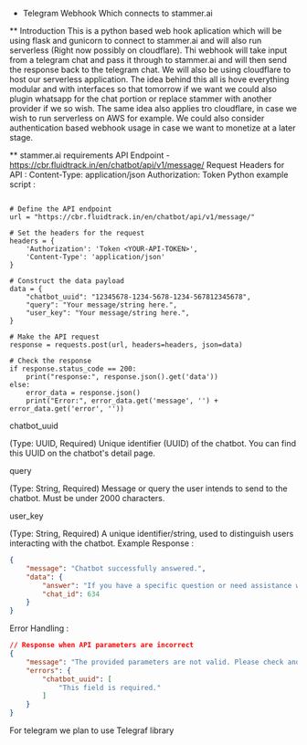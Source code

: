 * Telegram Webhook Which connects to stammer.ai

** Introduction
This is a python based web hook aplication which will be using flask and gunicorn to connect to stammer.ai and will also run serverless (Right now possibly on cloudflare). Thi webhook will take input from a telegram chat and pass it through to stammer.ai and will then send the response back to the telegram chat.
We will also be using cloudflare to host our serverless application.
The idea behind this all is hove everything modular and with interfaces so that tomorrow if we want we could also plugin whatsapp for the chat portion or replace stammer with another provider if we so wish. The same idea also applies tro cloudflare, in case we wish to run serverless on AWS for example.
We could also consider authentication based webhook usage in case we want to monetize at a later stage.

** stammer.ai requirements
API Endpoint - https://cbr.fluidtrack.in/en/chatbot/api/v1/message/
Request Headers for API :
Content-Type: application/json
Authorization: Token <Your-API-Token>
Python example script : 
```import requests

# Define the API endpoint
url = "https://cbr.fluidtrack.in/en/chatbot/api/v1/message/"

# Set the headers for the request
headers = {
    'Authorization': 'Token <YOUR-API-TOKEN>',
    'Content-Type': 'application/json'
}

# Construct the data payload
data = {
    "chatbot_uuid": "12345678-1234-5678-1234-567812345678",
    "query": "Your message/string here.",
    "user_key": "Your message/string here.",
}

# Make the API request
response = requests.post(url, headers=headers, json=data)

# Check the response
if response.status_code == 200:
    print("response:", response.json().get('data'))
else:
    error_data = response.json()
    print("Error:", error_data.get('message', '') + error_data.get('error', ''))
```
chatbot_uuid
 
(Type: UUID, Required)
Unique identifier (UUID) of the chatbot. You can find this UUID on the chatbot's detail page.

query
 
(Type: String, Required)
Message or query the user intends to send to the chatbot. Must be under 2000 characters.

user_key
 
(Type: String, Required)
A unique identifier/string, used to distinguish users interacting with the chatbot.
Example Response :
```json
{
    "message": "Chatbot successfully answered.",
    "data": {
        "answer": "If you have a specific question or need assistance with something, please let me know and I'll be happy to help.",
        "chat_id": 634
    }
}
```
Error Handling :
```json
// Response when API parameters are incorrect
{
    "message": "The provided parameters are not valid. Please check and try again.",
    "errors": {
        "chatbot_uuid": [
            "This field is required."
        ]
    }
}
```

For telegram we plan to use Telegraf library